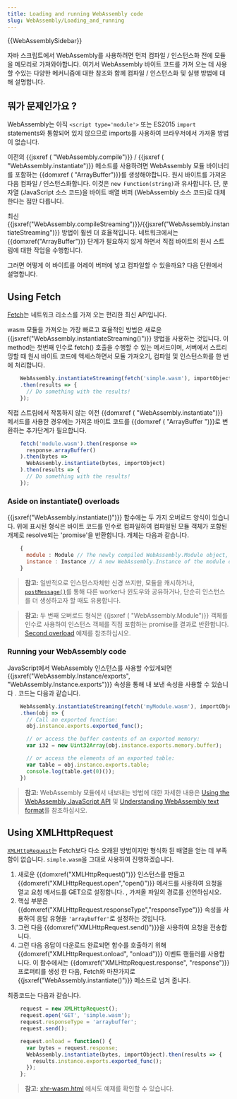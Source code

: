 ```yaml
---
title: Loading and running WebAssembly code
slug: WebAssembly/Loading_and_running
---
```

{{WebAssemblySidebar}}

자바 스크립트에서 WebAssembly를 사용하려면 먼저 컴파일 / 인스턴스화 전에 모듈을 메모리로 가져와야합니다. 여기서 WebAssembly 바이트 코드를 가져 오는 데 사용할 수있는 다양한 메커니즘에 대한 참조와 함께 컴파일 / 인스턴스화 및 실행 방법에 대해 설명합니다.

## 뭐가 문제인가요 ?

WebAssembly는 아직 `<script type='module'>` 또는 ES2015 `import` statements와 통합되어 있지 않으므로 imports를 사용하여 브라우저에서 가져올 방법이 없습니다.

이전의 {{jsxref ( "WebAssembly.compile")}} / {{jsxref ( "WebAssembly.instantiate")}} 메소드를 사용하려면 WebAssembly 모듈 바이너리를 포함하는 {{domxref ( "ArrayBuffer")}}를 생성해야합니다. 원시 바이트를 가져온 다음 컴파일 / 인스턴스화합니다. 이것은 `new Function(string)`과 유사합니다. 단, 문자열 (JavaScript 소스 코드)을 바이트 배열 버퍼 (WebAssembly 소스 코드)로 대체한다는 점만 다릅니다.

최신 {{jsxref("WebAssembly.compileStreaming")}}/{{jsxref("WebAssembly.instantiateStreaming")}} 방법이 훨씬 더 효율적입니다.
네트워크에서는 {{domxref("ArrayBuffer")}} 단계가 필요하지 않게 하면서 직접 바이트의 원시 스트림에 대한 작업을 수행합니다.

그러면 어떻게 이 바이트를 어레이 버퍼에 넣고 컴파일할 수 있을까요? 다음 단원에서 설명합니다.

## Using Fetch

[Fetch](/ko/docs/Web/API/Fetch_API)는 네트워크 리소스를 가져 오는 편리한 최신 API입니다.

wasm 모듈을 가져오는 가장 빠르고 효율적인 방법은 새로운 {{jsxref("WebAssembly.instantiateStreaming()")}} 방법을 사용하는 것입니다. 이 method는 첫번째 인수로 fetch() 호출을 수행할 수 있는 메서드이며, 서버에서 스트리밍할 때 원시 바이트 코드에 액세스하면서 모듈 가져오기, 컴파일 및 인스턴스화를 한 번에 처리합니다.

```js
    WebAssembly.instantiateStreaming(fetch('simple.wasm'), importObject)
    .then(results => {
      // Do something with the results!
    });
```

직접 스트림에서 작동하지 않는 이전 {{domxref ( "WebAssembly.instantiate")}} 메서드를 사용한 경우에는 가져온 바이트 코드를 {{domxref ( "ArrayBuffer ")}}로 변환하는 추가단계가 필요합니다.

```js
    fetch('module.wasm').then(response =>
      response.arrayBuffer()
    ).then(bytes =>
      WebAssembly.instantiate(bytes, importObject)
    ).then(results => {
      // Do something with the results!
    });
```

### Aside on instantiate() overloads

{{jsxref("WebAssembly.instantiate()")}} 함수에는 두 가지 오버로드 양식이 있습니다. 위에 표시된 형식은 바이트 코드를 인수로 컴파일하여 컴파일된 모듈 객체가 포함된 개체로 resolve되는 'promise'을 반환합니다. 개체는 다음과 같습니다.

```js
    {
      module : Module // The newly compiled WebAssembly.Module object,
      instance : Instance // A new WebAssembly.Instance of the module object
    }
```

> **참고:** 일반적으로 인스턴스자체만 신경 쓰지만, 모듈을 캐시하거나, [`postMessage()`](/ko/docs/Web/API/MessagePort/postMessage)를 통해 다른 worker나 윈도우와 공유하거나, 단순히 인스턴스를 더 생성하고자 할 때도 유용합니다.

> **참고:** 두 번째 오버로드 형식은 {{jsxref ( "WebAssembly.Module")}} 객체를 인수로 사용하여 인스턴스 객체를 직접 포함하는 promise를 결과로 반환합니다. [Second overload](/ko/docs/Web/JavaScript/Reference/Global_Objects/WebAssembly/instantiate#Second_overload_example) 예제를 참조하십시오.

### Running your WebAssembly code

JavaScript에서 WebAssembly 인스턴스를 사용할 수있게되면 {{jsxref("WebAssembly.Instance/exports", "WebAssembly.Instance.exports")}} 속성을 통해 내 보낸 속성을 사용할 수 있습니다 . 코드는 다음과 같습니다.

```js
    WebAssembly.instantiateStreaming(fetch('myModule.wasm'), importObject)
    .then(obj => {
      // Call an exported function:
      obj.instance.exports.exported_func();

      // or access the buffer contents of an exported memory:
      var i32 = new Uint32Array(obj.instance.exports.memory.buffer);

      // or access the elements of an exported table:
      var table = obj.instance.exports.table;
      console.log(table.get(0)());
    })
```

> **참고:** WebAssembly 모듈에서 내보내는 방법에 대한 자세한 내용은 [Using the WebAssembly JavaScript API](/ko/docs/WebAssembly/Using_the_JavaScript_API) 및 [Understanding WebAssembly text format](/ko/docs/WebAssembly/Understanding_the_text_format)를 참조하십시오.

## Using XMLHttpRequest

[`XMLHttpRequest`](https://developer.mozilla.org/en-US/docs/Web/API/XMLHttpRequest)는 Fetch보다 다소 오래된 방법이지만 형식화 된 배열을 얻는 데 부족함이 없습니다. `simple.wasm`을 그대로 사용하여 진행하겠습니다.

1. 새로운 {{domxref("XMLHttpRequest()")}} 인스턴스를 만들고 {{domxref("XMLHttpRequest.open","open()")}} 메서드를 사용하여 요청을 열고 요청 메서드를 GET으로 설정합니다. , 가져올 파일의 경로를 선언하십시오.
2. 핵심 부분은 {{domxref("XMLHttpRequest.responseType","responseType")}} 속성을 사용하여 응답 유형을 `'arraybuffer'`로 설정하는 것입니다.
3. 그런 다음 {{domxref("XMLHttpRequest.send()")}}을 사용하여 요청을 전송합니다.
4. 그런 다음 응답이 다운로드 완료되면 함수를 호출하기 위해 {{domxref("XMLHttpRequest.onload", "onload")}} 이벤트 핸들러를 사용합니다. 이 함수에서는 {{domxref("XMLHttpRequest.response", "response")}} 프로퍼티를 생성 한 다음, Fetch와 마찬가지로 {{jsxref("WebAssembly.instantiate()")}} 메소드로 넘겨 줍니다.

최종코드는 다음과 같습니다.

```js
    request = new XMLHttpRequest();
    request.open('GET', 'simple.wasm');
    request.responseType = 'arraybuffer';
    request.send();

    request.onload = function() {
      var bytes = request.response;
      WebAssembly.instantiate(bytes, importObject).then(results => {
        results.instance.exports.exported_func();
      });
    };
```

> **참고:** [xhr-wasm.html](https://mdn.github.io/webassembly-examples/js-api-examples/xhr-wasm.html) 에서도 예제를 확인할 수 있습니다.
